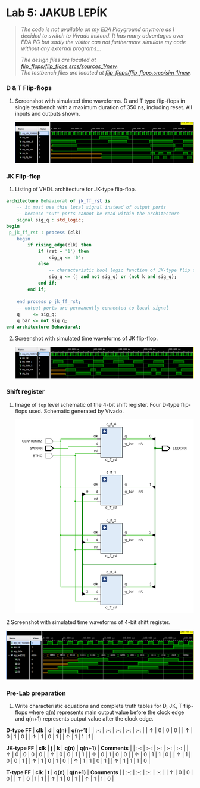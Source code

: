 # Lab 5: JAKUB LEPÍK
>*The code is not available on my EDA Playground anymore as I decided to switch to Vivado instead. It has many advantages over EDA PG but sadly the visitor can not furthermore simulate my code without any external programs...*
>
>*The design files are located at [flip_flops/flip_flops.srcs/sources_1/new](flip_flops/flip_flops.srcs/sources_1/new).*               
>*The testbench files are located at [flip_flops/flip_flops.srcs/sim_1/new](flip_flops/flip_flops.srcs/sim_1/new).*                   
### D & T Flip-flops

1. Screenshot with simulated time waveforms. D and T type flip-flops in single testbench with a maximum duration of 350 ns, including reset. All inputs and outputs shown.

   ![fig_D&T.png](images/fig_D&T.png)

### JK Flip-flop

1. Listing of VHDL architecture for JK-type flip-flop.

```vhdl
architecture Behavioral of jk_ff_rst is
    -- it must use this local signal instead of output ports
    -- because "out" ports cannot be read within the architecture
    signal sig_q : std_logic;
begin
 p_jk_ff_rst : process (clk)
    begin
        if rising_edge(clk) then
            if (rst = '1') then 
                sig_q <= '0';
            else 
                -- characteristic bool logic function of JK-type flip flop
                sig_q <= (j and not sig_q) or (not k and sig_q);
            end if; 
        end if; 

    end process p_jk_ff_rst;
    -- output ports are permanently connected to local signal
    q     <= sig_q;
    q_bar <= not sig_q;
end architecture Behavioral;
```
2. Screenshot with simulated time waveforms of JK flip-flop.

   ![fig_JK.png](images/fig_JK.png)

### Shift register

1. Image of `top` level schematic of the 4-bit shift register. Four D-type flip-flops used. Schematic generated by Vivado.

   ![schematic_4bit_shift_reg.png](images/schematic_4bit_shift_reg.png)
   
2 Screenshot with simulated time waveforms of 4-bit shift register.

   ![fig_4bit_shift_reg.png](images/fig_4bit_shift_reg.png)
   
### Pre-Lab preparation
1.  Write characteristic equations and complete truth tables for D, JK, T flip-flops where q(n) represents main output value before the clock edge and q(n+1) represents output value after the clock edge.



   **D-type FF**
   | **clk** | **d** | **q(n)** | **q(n+1)** |
   | :-: | :-: | :-: | :-: | :-: |
   | ↑ | 0 | 0 | 0 |
   | ↑ | 0 | 1 | 0 |
   | ↑ | 1 | 0 | 1 |
   | ↑ | 1 | 1 | 1 |

   **JK-type FF**
   | **clk** | **j** | **k** | **q(n)** | **q(n+1)** | **Comments** |
   | :-: | :-: | :-: | :-: | :-: |
   | ↑ | 0 | 0 | 0 | 0 | 
   | ↑ | 0 | 0 | 1 | 1 |
   | ↑ | 0 | 1 | 0 | 0 |
   | ↑ | 0 | 1 | 1 | 0 |
   | ↑ | 1 | 0 | 0 | 1 |
   | ↑ | 1 | 0 | 1 | 0 |
   | ↑ | 1 | 1 | 0 | 1 |
   | ↑ | 1 | 1 | 1 | 0 |

   **T-type FF**
   | **clk** | **t** | **q(n)** | **q(n+1)** | **Comments** |
   | :-: | :-: | :-: | :-: |
   | ↑ | 0 | 0 | 0 |
   | ↑ | 0 | 1 | 1 |
   | ↑ | 1 | 0 | 1 |
   | ↑ | 1 | 1 | 0 |
   
   
   


